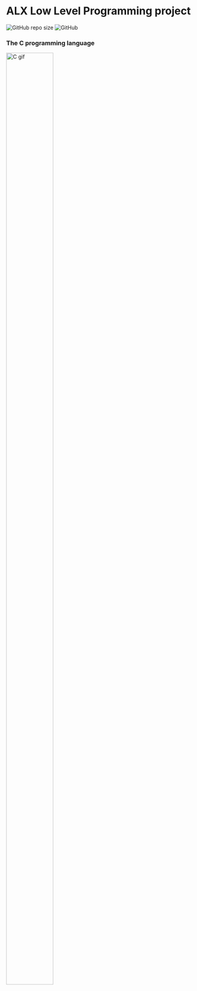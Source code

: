 <h1>ALX Low Level Programming project</h1>

![GitHub repo size](https://img.shields.io/github/repo-size/TPriince/alx-low_level_programming?logo=github)
![GitHub](https://img.shields.io/github/license/TPriince/alx-low_level_programming)

<h3>The C programming language</h3>

<div><img src="https://res.cloudinary.com/practicaldev/image/fetch/s--MF5Cp2yD--/c_limit%2Cf_auto%2Cfl_progressive%2Cq_66%2Cw_880/https://dev-to-uploads.s3.amazonaws.com/i/nyj855ggghu7rcc6ib7c.gif" width="50%" height="80%" alt="C gif" /></div>
